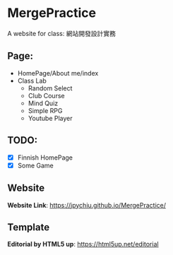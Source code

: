 # **MergePractice**

A website for class: 網站開發設計實務

## **Page:**

* HomePage/About me/index
* Class Lab
  * Random Select
  * Club Course
  * Mind Quiz
  * Simple RPG
  * Youtube Player

## **TODO:**

* [x] Finnish HomePage
* [x] Some Game

## **Website**

**Website Link**: https://jpychiu.github.io/MergePractice/

## **Template**

**Editorial by HTML5 up**: https://html5up.net/editorial
